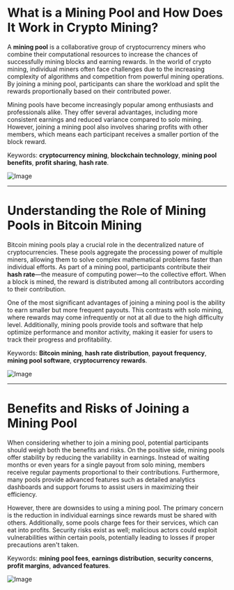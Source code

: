 # What is a Mining Pool and How Does It Work in Crypto Mining?

A **mining pool** is a collaborative group of cryptocurrency miners who combine their computational resources to increase the chances of successfully mining blocks and earning rewards. In the world of crypto mining, individual miners often face challenges due to the increasing complexity of algorithms and competition from powerful mining operations. By joining a mining pool, participants can share the workload and split the rewards proportionally based on their contributed power.

Mining pools have become increasingly popular among enthusiasts and professionals alike. They offer several advantages, including more consistent earnings and reduced variance compared to solo mining. However, joining a mining pool also involves sharing profits with other members, which means each participant receives a smaller portion of the block reward.

Keywords: **cryptocurrency mining**, **blockchain technology**, **mining pool benefits**, **profit sharing**, **hash rate**.

![Image](https://github.com/user-attachments/assets/3be06921-4469-491d-bd37-5f14c53422b7)

---

# Understanding the Role of Mining Pools in Bitcoin Mining

Bitcoin mining pools play a crucial role in the decentralized nature of cryptocurrencies. These pools aggregate the processing power of multiple miners, allowing them to solve complex mathematical problems faster than individual efforts. As part of a mining pool, participants contribute their **hash rate**—the measure of computing power—to the collective effort. When a block is mined, the reward is distributed among all contributors according to their contribution.

One of the most significant advantages of joining a mining pool is the ability to earn smaller but more frequent payouts. This contrasts with solo mining, where rewards may come infrequently or not at all due to the high difficulty level. Additionally, mining pools provide tools and software that help optimize performance and monitor activity, making it easier for users to track their progress and profitability.

Keywords: **Bitcoin mining**, **hash rate distribution**, **payout frequency**, **mining pool software**, **cryptocurrency rewards**.

![Image](https://github.com/user-attachments/assets/3be06921-4469-491d-bd37-5f14c53422b7)

---

# Benefits and Risks of Joining a Mining Pool

When considering whether to join a mining pool, potential participants should weigh both the benefits and risks. On the positive side, mining pools offer stability by reducing the variability in earnings. Instead of waiting months or even years for a single payout from solo mining, members receive regular payments proportional to their contributions. Furthermore, many pools provide advanced features such as detailed analytics dashboards and support forums to assist users in maximizing their efficiency.

However, there are downsides to using a mining pool. The primary concern is the reduction in individual earnings since rewards must be shared with others. Additionally, some pools charge fees for their services, which can eat into profits. Security risks exist as well; malicious actors could exploit vulnerabilities within certain pools, potentially leading to losses if proper precautions aren't taken.

Keywords: **mining pool fees**, **earnings distribution**, **security concerns**, **profit margins**, **advanced features**.

![Image](https://github.com/user-attachments/assets/3be06921-4469-491d-bd37-5f14c53422b7)